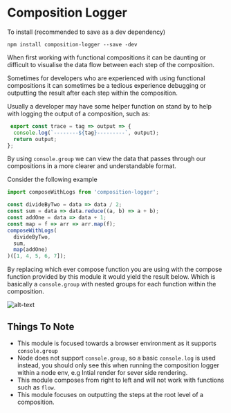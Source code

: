 # Composition Logger

To install (recommended to save as a dev dependency)
```
npm install composition-logger --save -dev
```

When first working with functional compositions it can be daunting or difficult to visualise the data flow between each step of the composition.

Sometimes for developers who are experienced with using functional compositions it can sometimes be a tedious experience debugging or outputting the result after each step within the composition.

Usually a developer may have some helper function on stand by to help with logging the output of a composition, such as:

```javascript
 export const trace = tag => output => {
  console.log(`--------${tag}---------`, output);
  return output;
};
```
By using `console.group` we can view the data that passes through our compositions in a more clearer and understandable format.

Consider the following example

```javascript
import composeWithLogs from 'composition-logger';

const divideByTwo = data => data / 2;
const sum = data => data.reduce((a, b) => a + b);
const addOne = data => data + 1;
const map = f => arr => arr.map(f);
composeWithLogs(
  divideByTwo,
  sum,
  map(addOne)
)([1, 4, 5, 6, 7]);
```

By replacing which ever compose function you are using with the compose function provided by this module it would yield the result below. Which is basically a `console.group` with nested groups for each function within the composition.

![alt-text](https://s3-eu-west-1.amazonaws.com/composition-logger/complogger.png)

## Things To Note
- This module is focused towards a browser environment as it supports `console.group`
- Node does not support `console.group`, so a basic `console.log` is used instead, you should only see this when running the composition logger within a node env, e.g Intial render for sever side rendering.
- This module composes from right to left and will not work with functions such as `flow`.
- This module focuses on outputting the steps at the root level of a composition. 
